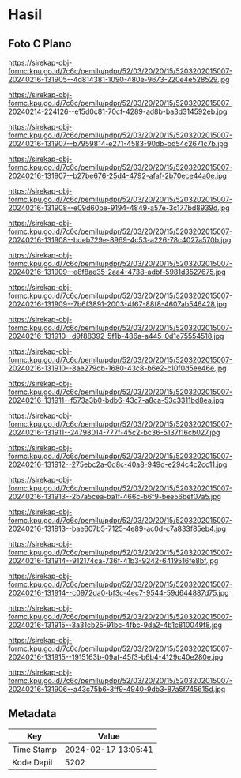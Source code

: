 # Hasil

## Foto C Plano

https://sirekap-obj-formc.kpu.go.id/7c6c/pemilu/pdpr/52/03/20/20/15/5203202015007-20240216-131905--4d814381-1090-480e-9673-220e4e528529.jpg

https://sirekap-obj-formc.kpu.go.id/7c6c/pemilu/pdpr/52/03/20/20/15/5203202015007-20240214-224126--e15d0c81-70cf-4289-ad8b-ba3d314592eb.jpg

https://sirekap-obj-formc.kpu.go.id/7c6c/pemilu/pdpr/52/03/20/20/15/5203202015007-20240216-131907--b7959814-e271-4583-90db-bd54c2671c7b.jpg

https://sirekap-obj-formc.kpu.go.id/7c6c/pemilu/pdpr/52/03/20/20/15/5203202015007-20240216-131907--b27be676-25d4-4792-afaf-2b70ece44a0e.jpg

https://sirekap-obj-formc.kpu.go.id/7c6c/pemilu/pdpr/52/03/20/20/15/5203202015007-20240216-131908--e09d60be-9194-4849-a57e-3c177bd8939d.jpg

https://sirekap-obj-formc.kpu.go.id/7c6c/pemilu/pdpr/52/03/20/20/15/5203202015007-20240216-131908--bdeb729e-8969-4c53-a226-78c4027a570b.jpg

https://sirekap-obj-formc.kpu.go.id/7c6c/pemilu/pdpr/52/03/20/20/15/5203202015007-20240216-131909--e8f8ae35-2aa4-4738-adbf-5981d3527675.jpg

https://sirekap-obj-formc.kpu.go.id/7c6c/pemilu/pdpr/52/03/20/20/15/5203202015007-20240216-131909--7b6f3891-2003-4f67-88f8-4607ab546428.jpg

https://sirekap-obj-formc.kpu.go.id/7c6c/pemilu/pdpr/52/03/20/20/15/5203202015007-20240216-131910--d9f88392-5f1b-486a-a445-0d1e75554518.jpg

https://sirekap-obj-formc.kpu.go.id/7c6c/pemilu/pdpr/52/03/20/20/15/5203202015007-20240216-131910--8ae279db-1680-43c8-b6e2-c10f0d5ee46e.jpg

https://sirekap-obj-formc.kpu.go.id/7c6c/pemilu/pdpr/52/03/20/20/15/5203202015007-20240216-131911--f573a3b0-bdb6-43c7-a8ca-53c3311bd8ea.jpg

https://sirekap-obj-formc.kpu.go.id/7c6c/pemilu/pdpr/52/03/20/20/15/5203202015007-20240216-131911--24798014-777f-45c2-bc36-5137f16cb027.jpg

https://sirekap-obj-formc.kpu.go.id/7c6c/pemilu/pdpr/52/03/20/20/15/5203202015007-20240216-131912--275ebc2a-0d8c-40a8-949d-e294c4c2cc11.jpg

https://sirekap-obj-formc.kpu.go.id/7c6c/pemilu/pdpr/52/03/20/20/15/5203202015007-20240216-131913--2b7a5cea-ba1f-466c-b6f9-bee56bef07a5.jpg

https://sirekap-obj-formc.kpu.go.id/7c6c/pemilu/pdpr/52/03/20/20/15/5203202015007-20240216-131913--bae607b5-7125-4e89-ac0d-c7a833f85eb4.jpg

https://sirekap-obj-formc.kpu.go.id/7c6c/pemilu/pdpr/52/03/20/20/15/5203202015007-20240216-131914--912174ca-736f-41b3-9242-6419516fe8bf.jpg

https://sirekap-obj-formc.kpu.go.id/7c6c/pemilu/pdpr/52/03/20/20/15/5203202015007-20240216-131914--c0972da0-bf3c-4ec7-9544-59d644887d75.jpg

https://sirekap-obj-formc.kpu.go.id/7c6c/pemilu/pdpr/52/03/20/20/15/5203202015007-20240216-131915--3a31cb25-91bc-4fbc-9da2-4b1c810049f8.jpg

https://sirekap-obj-formc.kpu.go.id/7c6c/pemilu/pdpr/52/03/20/20/15/5203202015007-20240216-131915--1915163b-09af-45f3-b6b4-4129c40e280e.jpg

https://sirekap-obj-formc.kpu.go.id/7c6c/pemilu/pdpr/52/03/20/20/15/5203202015007-20240216-131906--a43c75b6-3ff9-4940-9db3-87a5f745615d.jpg


## Metadata

| Key        | Value               |
| ---------- | ------------------- |
| Time Stamp | 2024-02-17 13:05:41 |
| Kode Dapil | 5202                |



